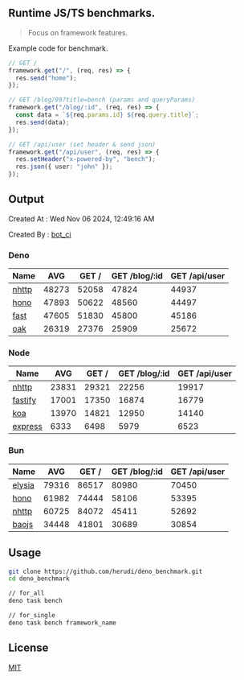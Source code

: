 ## Runtime JS/TS benchmarks.

> Focus on framework features.

Example code for benchmark.
```ts
// GET /
framework.get("/", (req, res) => {
  res.send("home");
});

// GET /blog/99?title=bench (params and queryParams)
framework.get("/blog/:id", (req, res) => {
  const data = `${req.params.id} ${req.query.title}`;
  res.send(data);
});

// GET /api/user (set header & send json)
framework.get("/api/user", (req, res) => {
  res.setHeader("x-powered-by", "bench");
  res.json({ user: "john" });
});
```

## Output
Created At : Wed Nov 06 2024, 12:49:16 AM

Created By : [bot_ci](https://github.com/herudi/deno_benchmarks/commits?author=github-actions%5Bbot%5D)


### Deno
|Name|AVG|GET /|GET /blog/:id|GET /api/user|
|----|----|----|----|----|
|[nhttp](https://github.com/nhttp/nhttp)|48273|52058|47824|44937|
|[hono](https://github.com/honojs/hono)|47893|50622|48560|44497|
|[fast](https://github.com/danteissaias/fast)|47605|51830|45800|45186|
|[oak](https://github.com/oakserver/oak)|26319|27376|25909|25672|
  


### Node
|Name|AVG|GET /|GET /blog/:id|GET /api/user|
|----|----|----|----|----|
|[nhttp](https://github.com/nhttp/nhttp)|23831|29321|22256|19917|
|[fastify](https://github.com/fastify/fastify)|17001|17350|16874|16779|
|[koa](https://github.com/koajs/koa)|13970|14821|12950|14140|
|[express](https://github.com/expressjs/express)|6333|6498|5979|6523|
  


### Bun
|Name|AVG|GET /|GET /blog/:id|GET /api/user|
|----|----|----|----|----|
|[elysia](https://github.com/elysiajs/elysia)|79316|86517|80980|70450|
|[hono](https://github.com/honojs/hono)|61982|74444|58106|53395|
|[nhttp](https://github.com/nhttp/nhttp)|60725|84072|45411|52692|
|[baojs](https://github.com/mattreid1/baojs)|34448|41801|30689|30854|
  



## Usage

```bash
git clone https://github.com/herudi/deno_benchmark.git
cd deno_benchmark

// for_all
deno task bench

// for_single
deno task bench framework_name
```

## License

[MIT](LICENSE)

